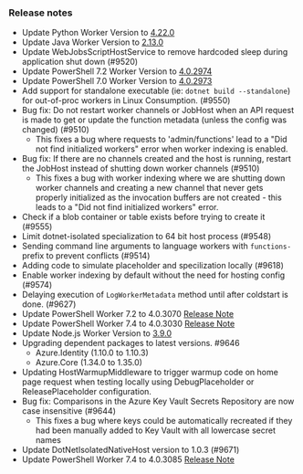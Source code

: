 ### Release notes

<!-- Please add your release notes in the following format:
- My change description (#PR)
-->
- Update Python Worker Version to [4.22.0](https://github.com/Azure/azure-functions-python-worker/releases/tag/4.22.0)
- Update Java Worker Version to [2.13.0](https://github.com/Azure/azure-functions-java-worker/releases/tag/2.13.0)
- Update WebJobsScriptHostService to remove hardcoded sleep during application shut down (#9520)
- Update PowerShell 7.2 Worker Version to [4.0.2974](https://github.com/Azure/azure-functions-powershell-worker/releases/tag/v4.0.2974)
- Update PowerShell 7.0 Worker Version to [4.0.2973](https://github.com/Azure/azure-functions-powershell-worker/releases/tag/v4.0.2973)
- Add support for standalone executable (ie: `dotnet build --standalone`) for out-of-proc workers in Linux Consumption. (#9550)
- Bug fix: Do not restart worker channels or JobHost when an API request is made to get or update the function metadata (unless the config was changed) (#9510)
  - This fixes a bug where requests to 'admin/functions' lead to a "Did not find initialized workers" error when
    worker indexing is enabled.
- Bug fix: If there are no channels created and the host is running, restart the JobHost instead of shutting down worker channels (#9510)
  - This fixes a bug with worker indexing where we are shutting down worker channels and creating a new channel that never
    gets properly initialized as the invocation buffers are not created - this leads to a "Did not find initialized workers" error.
- Check if a blob container or table exists before trying to create it (#9555)
- Limit dotnet-isolated specialization to 64 bit host process (#9548)
- Sending command line arguments to language workers with `functions-` prefix to prevent conflicts (#9514)
- Adding code to simulate placeholder and specilization locally (#9618)
- Enable worker indexing by default without the need for hosting config (#9574)
- Delaying execution of `LogWorkerMetadata` method until after coldstart is done. (#9627)
- Update PowerShell Worker 7.2 to 4.0.3070 [Release Note](https://github.com/Azure/azure-functions-powershell-worker/releases/tag/v4.0.3070)
- Update PowerShell Worker 7.4 to 4.0.3030 [Release Note](https://github.com/Azure/azure-functions-powershell-worker/releases/tag/v4.0.3030)
- Update Node.js Worker Version to [3.9.0](https://github.com/Azure/azure-functions-nodejs-worker/releases/tag/v3.9.0)
- Upgrading dependent packages to latest versions. #9646
   - Azure.Identity (1.10.0 to 1.10.3)
   - Azure.Core (1.34.0 to 1.35.0)
- Updating HostWarmupMiddleware to trigger warmup code on home page request when testing locally using DebugPlaceholder or ReleasePlaceholder configuration.
- Bug fix: Comparisons in the Azure Key Vault Secrets Repository are now case insensitive (#9644)
  - This fixes a bug where keys could be automatically recreated if they had been manually added to Key Vault with all lowercase secret names
- Update DotNetIsolatedNativeHost version to 1.0.3 (#9671)
- Update PowerShell Worker 7.4 to 4.0.3085 [Release Note](https://github.com/Azure/azure-functions-powershell-worker/releases/tag/v4.0.3085)